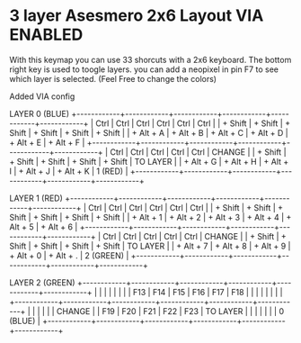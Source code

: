# 3 layer Asesmero 2x6 Layout VIA ENABLED

With this keymap you can use 33 shorcuts with a 2x6 keyboard.
The bottom right key is used to toogle layers.
you can add a neopixel in  pin F7 to see which layer is selected. (Feel Free to change the colors)

Added VIA config

LAYER 0 (BLUE)
+------------+------------+------------+------------+------------+------------+
|    Ctrl    |    Ctrl    |    Ctrl    |    Ctrl    |    Ctrl    |    Ctrl    |
| + Shift    | + Shift    | + Shift    | + Shift    | + Shift    | + Shift    |
| + Alt + A  | + Alt + B  | + Alt + C  | + Alt + D  | + Alt + E  | + Alt + F  |
+------------+------------+------------+------------+------------+------------+
|    Ctrl    |    Ctrl    |    Ctrl    |    Ctrl    |    Ctrl    |   CHANGE   |
| + Shift    | + Shift    | + Shift    | + Shift    | + Shift    |  TO LAYER  |
| + Alt + G  | + Alt + H  | + Alt + I  | + Alt + J  | + Alt + K  |   1 (RED)  |
+------------+------------+------------+------------+------------+------------+


LAYER 1 (RED)
+------------+------------+------------+------------+------------+------------+
|    Ctrl    |    Ctrl    |    Ctrl    |    Ctrl    |    Ctrl    |    Ctrl    |
| + Shift    | + Shift    | + Shift    | + Shift    | + Shift    | + Shift    |
| + Alt + 1  | + Alt + 2  | + Alt + 3  | + Alt + 4  | + Alt + 5  | + Alt + 6  |
+------------+------------+------------+------------+------------+------------+
|    Ctrl    |    Ctrl    |    Ctrl    |    Ctrl    |    Ctrl    |   CHANGE   |
| + Shift    | + Shift    | + Shift    | + Shift    | + Shift    |  TO LAYER  |
| + Alt + 7  | + Alt + 8  | + Alt + 9  | + Alt + 0  | + Alt + .  |  2 (GREEN) |
+------------+------------+------------+------------+------------+------------+


LAYER 2 (GREEN)
+------------+------------+------------+------------+------------+------------+
|            |            |            |            |            |            |
|    F13     |    F14     |    F15     |    F16     |    F17     |    F18     |
|            |            |            |            |            |            |
+------------+------------+------------+------------+------------+------------+
|            |            |            |            |            |   CHANGE   |
|    F19     |    F20     |    F21     |    F22     |    F23     |  TO LAYER  |
|            |            |            |            |            |  0 (BLUE)  |
+------------+------------+------------+------------+------------+------------+

